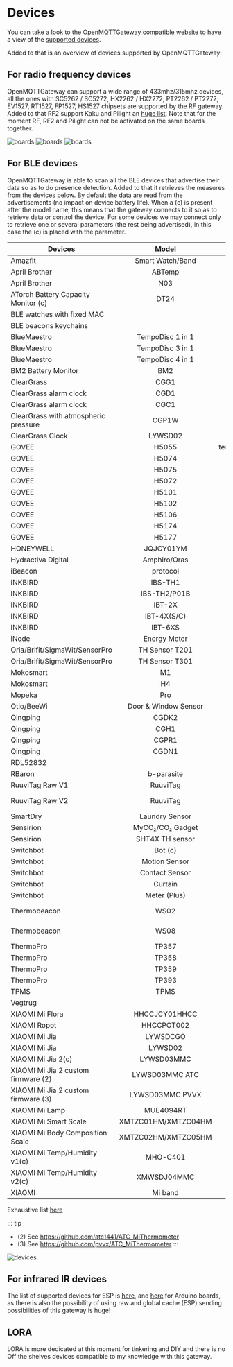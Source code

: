 # Devices

You can take a look to the [OpenMQTTGateway compatible website](https://compatible.openmqttgateway.com) to have a view of the [supported devices](https://compatible.openmqttgateway.com/index.php/devices/).

Added to that is an overview of devices supported by OpenMQTTGateway:

## For radio frequency devices 
OpenMQTTGateway can support a wide range of 433mhz/315mhz devices, all the ones with SC5262 / SC5272, HX2262 / HX2272, PT2262 / PT2272, EV1527, RT1527, FP1527, HS1527 chipsets are supported by the RF gateway. Added to that RF2 support Kaku and Pilight an [huge list](https://wiki.pilight.org/devices). 
Note that for the moment RF, RF2 and Pilight can not be activated on the same boards together.

![boards](../img/OpenMQTTGateway_devices_rf1.png ':size=250%')
![boards](../img/OpenMQTTGateway_devices_rf2.png ':size=250%')
![boards](../img/OpenMQTTGateway_devices_rf3.png ':size=250%')

## For BLE devices 
OpenMQTTGateway is able to scan all the BLE devices that advertise their data so as to do presence detection. 
Added to that it retrieves the measures from the devices below. By default the data are read from the advertisements (no impact on device battery life). When a (c) is present after the model name, this means that the gateway connects to it so as to retrieve data or control the device. For some devices we may connect only to retrieve one or several parameters (the rest being advertised), in this case the (c) is placed with the parameter.

|Devices|Model|Measurements|
|-|:-:|:-:|
| Amazfit|Smart Watch/Band|steps, activity heart rate (when activated in the Zepp Life settings)|
| April Brother|ABTemp|uuid/mfid/major/txpower @ 1 m/temperature/battery|
| April Brother|N03|temperature/humidity/luminance/battery|
| ATorch Battery Capacity Monitor (c)|DT24|voltage/amp/watt|
| BLE watches with fixed MAC||rssi for presence detection|
| BLE beacons keychains||rssi for presence detection|
| BlueMaestro|TempoDisc 1 in 1|temperature/battery|
| BlueMaestro|TempoDisc 3 in 1|temperature/humidity/dew point/battery|
| BlueMaestro|TempoDisc 4 in 1|temperature/humidity/pressure/battery|
| BM2 Battery Monitor|BM2|battery|
| ClearGrass|CGG1|temperature/humidity/battery/voltage (depending on which CGG1 firmware is installed)|
| ClearGrass alarm clock|CGD1|temperature/humidity/battery|
| ClearGrass alarm clock|CGC1|temperature/humidity/battery|
| ClearGrass with atmospheric pressure|CGP1W|temperature/humidity/air pressure|
| ClearGrass Clock|LYWSD02|temperature/humidity/battery|
| GOVEE|H5055|temperature1/temperature2/temperature3/temperature4/temperature5/temperature6/battery|
| GOVEE|H5074|temperature/humidity/battery|
| GOVEE|H5075|temperature/humidity/battery|
| GOVEE|H5072|temperature/humidity/battery|
| GOVEE|H5101|temperature/humidity/battery|
| GOVEE|H5102|temperature/humidity/battery|
| GOVEE|H5106|PM2.5/temperature/humidity/battery|
| GOVEE|H5174|temperature/humidity/battery|
| GOVEE|H5177|temperature/humidity/battery|
| HONEYWELL|JQJCY01YM|formaldehyde/temperature/humidity/battery|
| Hydractiva Digital | Amphiro/Oras|sessions/time/litres/temperature/energy|
| iBeacon|protocol|uuid/mfid/major/minor/txpower @ 1 m/voltage|
| INKBIRD|IBS-TH1|temperature/humidity/battery|
| INKBIRD|IBS-TH2/P01B|temperature/battery|
| INKBIRD|IBT-2X|temperature1/temperature2|
| INKBIRD|IBT-4X(S/C)|temperature1/temperature2/temperature3/temperature4|
| INKBIRD|IBT-6XS|temperature1/temperature2/temperature3/temperature4/temperature5/temperature6|
| iNode|Energy Meter|Current average and aggregate kW(h)/m³/battery|
| Oria/Brifit/SigmaWit/SensorPro|TH Sensor T201|temperature/humidity/battery|
| Oria/Brifit/SigmaWit/SensorPro|TH Sensor T301|temperature/humidity/battery|
| Mokosmart|M1|acceleration x/y/z-axis/battery|
| Mokosmart|H4|temperature/humidity/voltage|
| Mopeka|Pro|temperature/level/sync status/voltage/battery/reading quality|
| Otio/BeeWi|Door & Window Sensor|contact/battery|
| Qingping|CGDK2|temperature/humidity|
| Qingping|CGH1|open|
| Qingping|CGPR1|presence/luminance/battery|
| Qingping|CGDN1|temperature/humidity/PM2.5/PM10/carbon dioxide|
| RDL52832||mfid/uuid/minor/major/txpower @ 1 m/temperature/humidity/acceleration x/y/z-axis|
| RBaron|b-parasite|moisture/temperature/humidity/luminance (v1.1.0+)/voltage|
| RuuviTag Raw V1|RuuviTag|temperature/humidity/pressure/acceleration x/y/z-axis/voltage|
| RuuviTag Raw V2|RuuviTag|temperature/humidity/pressure/acceleration x/y/z-axis/voltage/TX power/movement/counter/sequence number|
| SmartDry|Laundry Sensor|temperature/humidity/shake/voltage/wake|
| Sensirion|MyCO₂/CO₂ Gadget|temperature/humidity/carbon dioxide|
| Sensirion|SHT4X TH sensor|temperature/humidity|
| Switchbot|Bot (c)|mode/state/battery|
| Switchbot|Motion Sensor|movement/light level/sensing distance/led/scope tested/battery|
| Switchbot|Contact Sensor|contact/movement/scope tested/light level/battery|
| Switchbot|Curtain|motion state/position/light level/battery/calibration state|
| Switchbot|Meter (Plus)|temperature/humidity/battery|
| Thermobeacon|WS02|temperature/humidity/voltage/timestamp/maximum temperature/maximum temperature timestamp/minimum temperature/minimum temperature timestamp|
| Thermobeacon|WS08|temperature/humidity/voltage/timestamp/maximum temperature/maximum temperature timestamp/minimum temperature/minimum temperature timestamp|
| ThermoPro|TP357|temperature/humidity|
| ThermoPro|TP358|temperature/humidity|
| ThermoPro|TP359|temperature/humidity|
| ThermoPro|TP393|temperature/humidity|
| TPMS|TPMS|temperature/pressure/battery/alarm/count|
| Vegtrug||temperature/moisture/luminance/fertility|
| XIAOMI Mi Flora|HHCCJCY01HHCC|temperature/moisture/luminance/fertility/battery(1)(c)|
| XIAOMI Ropot|HHCCPOT002|temperature/moisture/fertility|
| XIAOMI Mi Jia|LYWSDCGO|temperature/humidity/battery|
| XIAOMI Mi Jia|LYWSD02|temperature/humidity/battery|
| XIAOMI Mi Jia 2(c)|LYWSD03MMC|temperature/humidity/battery/voltage|
| XIAOMI Mi Jia 2 custom firmware (2)|LYWSD03MMC ATC|temperature/humidity/battery/voltage|
| XIAOMI Mi Jia 2 custom firmware (3)|LYWSD03MMC PVVX|temperature/humidity/battery/voltage|
| XIAOMI Mi Lamp|MUE4094RT|presence|
| XIAOMI Mi Smart Scale|XMTZC01HM/XMTZC04HM|weighing mode/unit/weight|
| XIAOMI Mi Body Composition Scale|XMTZC02HM/XMTZC05HM|weighing mode/unit/weight/impedance|
| XIAOMI Mi Temp/Humidity v1(c)|MHO-C401|temperature/humidity/battery/voltage|
| XIAOMI Mi Temp/Humidity v2(c)|XMWSDJ04MMC|temperature/humidity/battery/voltage|
| XIAOMI|Mi band|steps/activity heart rate (when activated in the Zepp Life settings)|

Exhaustive list [here](https://compatible.openmqttgateway.com/index.php/devices/ble-devices/)

::: tip
- (2) See https://github.com/atc1441/ATC_MiThermometer
- (3) See https://github.com/pvvx/ATC_MiThermometer
:::

![devices](../img/OpenMQTTGateway_devices_ble.png ':size=250%')

## For infrared IR devices 
The list of supported devices for ESP is [here](https://github.com/crankyoldgit/IRremoteESP8266/blob/master/SupportedProtocols.md), and [here](https://github.com/1technophile/OpenMQTTGateway/blob/6f73160d1421bebf2c1bbc9b8017978ff5b16520/main/config_IR.h#L123) for Arduino boards, as there is also the possibility of using raw and global cache (ESP) sending possibilities of this gateway is huge!

## LORA
LORA is more dedicated at this moment for tinkering and DIY and there is no Off the shelves devices compatible to my knowledge with this gateway.
